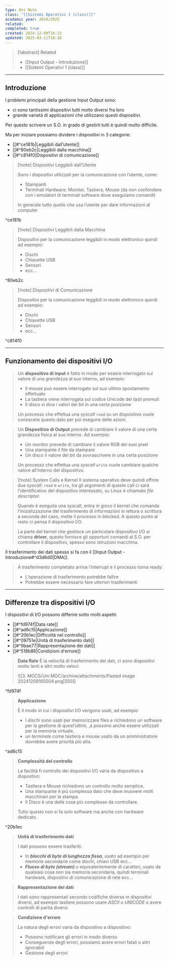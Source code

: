 ```yaml
---
type: Uni Note
class: "[[Sistemi Operativi 1 (class)]]"
academic year: 2024/2025
related: 
completed: true
created: 2024-12-09T16:13
updated: 2025-03-11T10:18
---
```

>[!abstract] Related
>- [[Input Output - Introduzione]]
>- [[Sistemi Operativi 1 (class)]]

---
## Introduzione

l problemi principali della gestione Input Output sono: 
- ci sono tantissimi dispositivi tutti molto diversi fra loro
- grande varietà di applicazioni che utilizzano questi dispositivi.

Per questo scrivere un S.O. in grado di gestirli tutti è quindi molto difficile.

Ma per iniziare possiamo dividere i dispositivi in 3 categorie:
- [[#^ce181b|Leggibili dall’utente]]
- [[#^80eb2c|Leggibili dalla macchina]]
- [[#^c814f0|Dispositivi di comunicazione]]

>[!note] Dispositivi Leggibili dall’Utente
>
>Sono i dispositivi utilizzati per la comunicazione con l’utente, come:
>
>- Stampanti
>- Terminali Hardware: Monitor, Tastiera, Mouse (da non confondere con i emulatori di terminali software dove eseguiamo comandi)
>
>In generale tutto quello che usa l’utente per dare informazioni al computer

^ce181b

>[!note] Dispositivi Leggibili dalla Macchina
>
>Dispositivi per la comunicazione leggibili in modo elettronico quindi ad esempio:
>
>- Dischi
>- Chiavette USB
>- Sensori
>- ecc…

^80eb2c

>[!note] Dispositivi di Comunicazione
>
>Dispositivi per la comunicazione leggibili in modo elettronico quindi ad esempio:
>
>- Dischi
>- Chiavette USB
>- Sensori
>- ecc…

^c814f0

---
## Funzionamento dei dispositivi I/O

>Un **dispositivo di input** è fatto in modo per essere interrogato sul valore di una grandezza al suo interno, ad esempio:
>
>- Il mouse può essere interrogato sul suo ultimo spostamento effettuato
>- La tastiera viene interrogata sul codice Unicode dei tasti premuti
>- Il disco vi dice i valori dei bit in una certa posizione
>
>Un processo che effettua una *syscall* `read` su un dispositivo vuole conoscere questo dato per poi eseguire delle azioni.

>Un **Dispositivo di Output** prevede di cambiare il valore di una certa grandezza fisica al suo interno. Ad esempio:
>
>- Un monitor prevede di cambiare il valore RGB dei suoi pixel
>- Una stampante il file da stampare
>- Un disco il valore dei bit da sovrascrivere in una certa posizione
>
>Un processo che effettua una _syscall_ `write` vuole cambiare qualche valore all’interno del dispositivo.

>[!note] System Calls e Kernel
>Il sistema operativo deve quindi offrire due _syscall_: `read` e `write`, tra gli argomenti di queste call ci sarà l’identificativo del dispositivo interessato, su Linux è chiamato _file descriptor_.
>
>Quando è eseguita una syscall, entra in gioco il kernel che comanda l’inizializzazione del trasferimento di informazioni in lettura o scrittura a seconda del caso, mette il processo in blocked. A questo punto al resto ci pensa il dispositivo I/O.
>
>La parte del kernel che gestisce un particolare dispositivo I/O si chiama **driver**, questo fornisce gli opportuni comandi al S.O. per controllare il dispositivo, spesso sono istruzioni macchina.
>
Il trasferimento dei dati spesso si fa con il [[Input Output - Introduzione#^d3d6d0|DMA]].
>
>A trasferimento completato arriva l’interrupt e il processo torna ready:
>- L’operazione di trasferimento potrebbe fallire
>- Potrebbe essere necessario fare ulteriori trasferimenti

---
## Differenze tra dispositivi I/O

I dispositivi di I/O possono differire sotto molti aspetti:
- [[#^fd974f|Data rate]]
- [[#^ad6c15|Applicazione]]
- [[#^20b1ec|Difficoltà nel controllo]]
- [[#^09751e|Unità di trasferimento dati]]
- [[#^9bae77|Rappresentazione dei dati]]
- [[#^518b86|Condizioni d'errore]]

>**Data Rate**
>È la velocità di trasferimento dei dati, ci sono dispositivi molto lenti e altri molto veloci
>
>![[3. MOCS/Uni MOC/archive/attachments/Pasted image 20241209165504.png|550]]

^fd974f

>**Applicazione**
>
>È il modo in cui i dispositivi I/O vengono usati, ad esempio
>-  I *dischi* sono usati per memorizzare files e richiedono un software per la gestione di quest’ultimi, ,a possono anche essere utilizzati per la memoria virtuale.
>- un *terminale* come tastiera e mouse usato da un amministratore dovrebbe avere priorità più alta.

^ad6c15

>**Complessità del controllo**
>
>La facilità fi controllo dei dispositivi I/O varia da dispositivo a dispostivo:
>
>- Tastiera e Mouse richiedono un controllo molto semplice.
>- Una stampante è più complessa dato che deve muovere molti macchinari per la stampa.
>- Il Disco è una delle cose più complesse da controllare.
>
>Tutto questo non si fa solo software ma anche con hardware dedicato.

^20b1ec

>**Unità di trasferimento dati**
>
>I dati possono essere trasferiti:
>- In ***blocchi di byte di lunghezza fissa***, usato ad esempio per memorie secondarie come dischi, chiavi USB ecc…
>- ***Flusso di byte (stream)*** o equivalentemente di caratteri, usato da qualsiasi cosa non sia memoria secondaria, quindi terminali hardware, dispositivi di comunicazione di rete ecc…

>**Rappresentazione dei dati**
>
>I dati sono rappresentati secondo codifiche diverse in dispositivi diversi, ad esempio tastiere possono usare *ASCII* o *UNICODE* o avere controlli di parità diversi.

>**Condizione d'errore**
>
>La natura degli errori varia da dispositivo a dispositivo:
>
>- Possono notificare gli errori in modo diverso
>- Conseguenze degli errori, possiamo avere errori fatali o altri ignorabili
>- Gestione degli errori